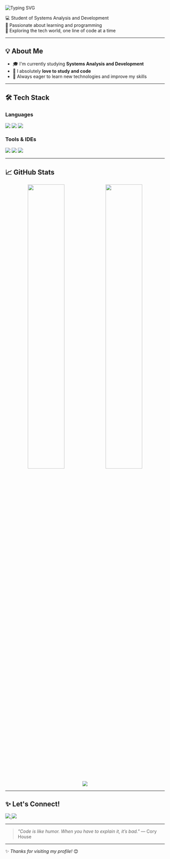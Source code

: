 ![Typing SVG](https://readme-typing-svg.demolab.com?font=Fira+Code&pause=1000&color=8F00FF&center=true&vCenter=true&width=435&lines=Hi+there+👋+I'm+Isadora!;Welcome+to+my+GitHub+profile!;)



<p>
  💻 Student of Systems Analysis and Development <br/>
  🌱 Passionate about learning and programming <br/>
  🚀 Exploring the tech world, one line of code at a time
</p>

---

## 💡 About Me

- 🎓 I'm currently studying **Systems Analysis and Development**
- 💖 I absolutely **love to study and code**
- 🧠 Always eager to learn new technologies and improve my skills

---

## 🛠️ Tech Stack

### Languages  
<div align="left">
  <img src="https://img.shields.io/badge/Java-ED8B00?style=for-the-badge&logo=java&logoColor=white"/>
  <img src="https://img.shields.io/badge/Python-3776AB?style=for-the-badge&logo=python&logoColor=white"/>
  <img src="https://img.shields.io/badge/HTML5-E34F26?style=for-the-badge&logo=html5&logoColor=white"/>
</div>

### Tools & IDEs  
<div align="left">
  <img src="https://img.shields.io/badge/IntelliJIDEA-000000?style=for-the-badge&logo=intellijidea&logoColor=white"/>
  <img src="https://img.shields.io/badge/VSCode-007ACC?style=for-the-badge&logo=visual-studio-code&logoColor=white"/>
  <img src="https://img.shields.io/badge/Insomnia-4000BF?style=for-the-badge&logo=insomnia&logoColor=white"/>
</div>

---

## 📈 GitHub Stats

<p align="center">
  <img width="48%" src="https://github-readme-stats.vercel.app/api?username=isaeidt&show_icons=true&theme=tokyonight" />
  <img width="48%" src="https://github-readme-streak-stats.herokuapp.com?user=isaeidt&theme=tokyonight" />
</p>

<p align="center">
  <img src="https://github-readme-stats.vercel.app/api/top-langs/?username=isaeidt&layout=compact&theme=tokyonight" />
</p>

---

## ✨ Let's Connect!

<div align="left">
  <a href="https://www.linkedin.com/in/SEU-LINKEDIN](https://www.linkedin.com/in/isadora-soares-eidt-1650b9229/" target="_blank">
    <img src="https://img.shields.io/badge/LinkedIn-0A66C2?style=for-the-badge&logo=linkedin&logoColor=white"/>
  </a>
  <a href="mailto:isadorasoareseidt12@gmail.com" target="_blank">
    <img src="https://img.shields.io/badge/Email-D14836?style=for-the-badge&logo=gmail&logoColor=white"/>
  </a>
</div>

---

> _"Code is like humor. When you have to explain it, it’s bad."_ — Cory House

---

✨ _Thanks for visiting my profile!_ 😊
